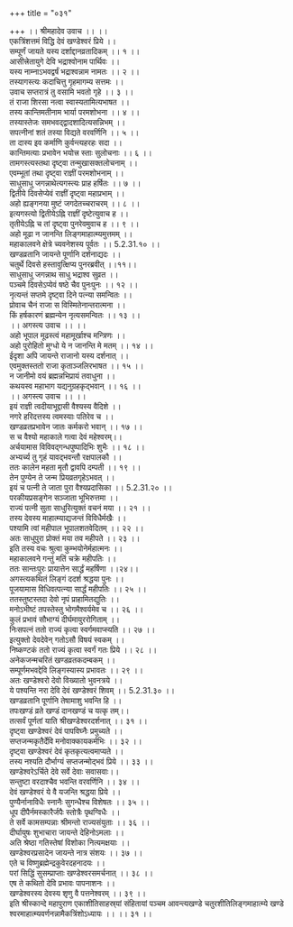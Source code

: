 +++
title = "०३१"

+++
।। श्रीमहादेव उवाच ।। ।।  
एकत्रिंशत्तमं विद्धि देवं खण्डेश्वरं प्रिये ।।  
सम्पूर्णं जायते यस्य दर्शाद्दानव्रतादिकम् ।। १ ।।  
आसीत्त्रेतायुगे देवि भद्राश्वोनाम पार्थिवः ।।  
यस्य नाम्नाऽभवद्वर्षं भद्राश्वन्नाम नामतः ।। २ ।।  
तस्यागस्त्यः कदाचित्तु गृहमागम्य सत्तमः ।।  
उवाच सप्तरात्रं तु वसामि भवतो गृहे ।। ३ ।।  
तं राजा शिरसा नत्वा स्वास्यतामित्यभाषत ।।  
तस्य कान्तिमतीनाम भार्या परमशोभना ।। ४ ।।  
 तस्यास्तेजः समभवद्द्वादशादित्यसन्निभम् ।।  
सपत्नीनां शतं तस्या विद्यते वरवर्णिनि ।। ५ ।।  
ता दास्य इव कर्माणि कुर्वन्त्यहरहः सदा ।।  
कान्तिमत्याः प्रभावेन भयोत्त्र स्ताः सुलोचनाः ।। ६ ।।  
तामगस्त्यस्तथा दृष्ट्वा तन्मुखासक्तलोचनाम् ।।  
एवम्भूतां तथा दृष्ट्वा राज्ञीं परमशोभनाम् ।।  
साधुसाधु जगन्नाथेत्यगस्त्यः प्राह हर्षितः ।। ७ ।।  
द्वितीये दिवसेप्येवं राज्ञीं दृष्ट्वा महाप्रभाम् ।।  
अहो ह्यङ्गनया मुष्टं जगदेतच्चराचरम् ।। ८ ।।  
इत्यगस्त्यो द्वितीयेऽह्नि राज्ञीं दृष्टेत्युवाच ह ।।  
तृतीयेऽह्नि च तां दृष्ट्वा पुनरेवमुवाच ह ।। ९ ।।  
अहो मूढा न जानन्ति लिङ्गमाहात्म्यमुत्तमम् ।।  
महाकालवने क्षेत्रे च्यवनेशस्य पूर्वतः ।। 5.2.31.१० ।।  
खण्डव्रतानि जायन्ते पूर्णानि दर्शनाद्यदः ।।  
चतुर्थे दिवसे हस्तावुत्क्षिप्य पुनरब्रवीत् ।।११।।  
साधुसाधु जगन्नाथ साधु भद्राश्व सुव्रत ।।  
पञ्चमे दिवसेऽप्येवं षष्ठे चैव पुनःपुनः ।। १२ ।।  
नृत्यन्तं सप्तमे दृष्ट्वा दिने पत्न्या समन्वितः ।।  
प्रोवाच चैनं राजा स विस्मितेनान्तरात्मना ।।  
किं हर्षकारणं ब्रह्मन्येन नृत्यसमन्वितः ।। १३ ।।  
।। अगस्त्य उवाच ।। ।।  
अहो भूपाल मूढस्त्वं महामूर्खाश्च मन्त्रिणः ।।  
अहो पुरोहितो मुग्धो ये न जानन्ति मे मतम् ।। १४ ।।  
ईदृशा अपि जायन्ते राजानो यस्य दर्शनात् ।।  
एवमुक्तस्ततो राजा कृताञ्जलिरभाषत ।। १५ ।।  
न जानीमो वयं ब्रह्मन्नभिप्रायं तवाधुना ।।  
कथयस्व महाभाग यद्यनुग्रहकृद्भवान् ।। १६ ।।  
।। अगस्त्य उवाच ।। ।।  
इयं राज्ञी त्वदीयाभूद्दासी वैश्यस्य वैदिशे ।।  
नगरे हरिदत्तस्य त्वमस्याः पतिरेव च ।।  
खण्डव्रतप्रभावेन जातः कर्मकरो भवान् ।। १७ ।।  
स च वैश्यो महाकाले गत्वा देवं महेश्वरम्।।  
अर्चयामास विविवद्गन्धपुष्पादिभिः शुभैः ।। १८ ।।  
अभ्यर्च्य तु गृहं यावद्भवन्तौ रक्षपालकौ ।।  
ततः कालेन महता मृतौ द्वावपि दम्पती ।। १९ ।।  
तेन पुण्येन ते जन्म प्रियव्रतगृहेऽभवत् ।।  
इयं च पत्नी ते जाता पुरा वैश्यप्रदासिका ।। 5.2.31.२० ।।  
परकीयप्रसङ्गेन सञ्जाता भूभिरुत्तमा ।।  
राज्यं पत्नी सुता साधुरित्युक्तं वचनं मया ।। २१ ।।  
तस्य देवस्य माहात्म्याद्यजन्तं विविधैर्मखैः ।।  
पश्यामि त्वां महीपाल भूपालशतवेदितम् ।। २२ ।।  
अतः साधुपुरा प्रोक्तं मया तव महीपते ।। २३ ।।  
इति तस्य वचः श्रुत्वा कुम्भयोनेर्महात्मनः ।।  
महाकालवने गन्तुं मतिं चक्रे महीपतिः ।।  
ततः सान्तःपुरः प्रायात्तेन सार्द्धं महर्षिणा ।।२४।।  
अगस्त्यकथितं लिङ्गं ददर्श श्रद्धया पुनः ।।  
पूजयामास विधिवत्पत्न्या सार्द्धं महीपतिः ।। २५ ।।  
ततस्तुष्टस्तदा देवो नृपं प्राहामितद्युतिः ।।  
मनोऽभीष्टं तपस्तेस्तु भोगमैश्वर्यमेव च ।। २६ ।।  
 कुलं प्रभावं सौभाग्यं दीर्घमायुररोगिताम् ।।  
निःसपत्नं ततो राज्यं कृत्वा स्वर्गमवाप्स्यति ।। २७ ।।  
इत्युक्तो देवदेवेन् गतोऽसौ विषयं स्वकम् ।।  
निष्कण्टकं ततो राज्यं कृत्वा स्वर्गं गतः प्रिये ।। २८ ।।  
अनेकजन्मचरितं खण्डव्रतकदम्बकम् ।।  
सम्पूर्णमभवद्देवि लिङ्गस्यास्य प्रभावतः ।। २९ ।।  
अतः खण्डेश्वरो देवो विख्यातो भुवनत्रये ।।  
ये पश्यन्ति नरा देवि देवं खण्डेश्वरं शिवम् ।। 5.2.31.३० ।।  
खण्डव्रतानि पूर्णानि तेषामाशु भवन्ति हि ।।  
तपःखण्डं व्रते खण्डं दानखण्डं च यत्कृ तम्।।  
तत्सर्वं पूर्णतां याति श्रीखण्डेश्वरदर्शनात् ।। ३१ ।।  
दृष्ट्वा खण्डेश्वरं देवं पापविघ्नैः प्रमुच्यते ।।  
सप्तजन्मकृतैर्देवि मनोवाक्कायकर्मभिः ।। ३२ ।।  
दृष्ट्वा खण्डेश्वरं देवं कृतकृत्यत्वमाप्यते ।।  
तस्य नश्यति दौर्भाग्यं सप्तजन्मोद्भवं प्रिये ।। ३३ ।।  
खण्डेश्वरेऽर्चिते देवे सर्वे देवाः सवासवाः।।  
सन्तुष्टा वरदाश्चैव भवन्ति वरवर्णिनि ।। ३४ ।।  
देवं खण्डेश्वरं ये वै यजन्ति श्रद्धया प्रिये ।।  
पुण्यैर्नानाविधैः स्नानैः सुगन्धैश्च विशेषतः ।। ३५ ।।  
धूप दीपैर्नमस्कारैर्जपैः स्तोत्रैः पृथग्विधैः ।।  
ते सर्वे कामसम्पन्नाः श्रीमन्तो राज्यसंयुताः ।। ३६ ।।  
दीर्घायुषः शुभाचारा जायन्ते देहिनोऽमलाः ।।  
अति श्रेष्ठा गतिस्तेषां विशोका नित्यमक्षयाः ।।  
खण्डेश्वरप्रसादेन जायन्ते नात्र संशयः ।। ३७ ।।  
एते च विष्णुब्रह्मेन्द्रकुवेरदहनादयः ।।  
परां सिद्धिं सुसम्प्राप्ताः खण्डेश्वरसमर्चनात् ।। ३८ ।।  
एष ते कथितो देवि प्रभावः पापनाशनः ।।  
खण्डेश्वरस्य देवस्य शृणु वै पत्तनेश्वरम् ।। ३९ ।।  
इति श्रीस्कान्दे महापुराण एकाशीतिसाहस्र्यां संहितायां पञ्चम आवन्त्यखण्डे चतुरशीतिलिङ्गमाहात्म्ये खण्डे श्वरमाहात्म्यवर्णनन्नामैकत्रिंशोऽध्यायः ।। ।। ३१ ।।
